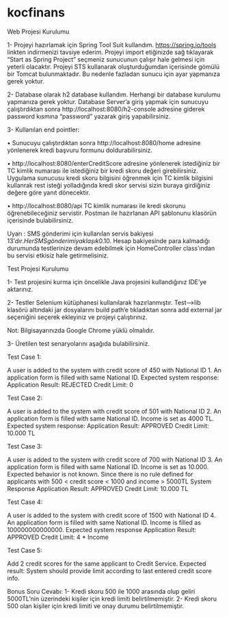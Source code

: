 # kocfinans

Web Projesi Kurulumu

1-	Projeyi hazırlamak için Spring Tool Suit kullandım. https://spring.io/tools linkten indirmenizi tavsiye ederim. Projeyi import etiğinizde sağ tıklayarak “Start as Spring Project” seçmeniz sunucunun çalışır hale gelmesi için yeterli olacaktır. Projeyi STS kullanarak oluşturduğumdan içerisinde gömülü bir Tomcat bulunmaktadır. Bu nedenle fazladan sunucu için ayar yapmanıza gerek yoktur. 


2-	Database olarak h2 database kullandım. Herhangi bir database kurulumu yapmanıza gerek yoktur. Database Server’a giriş yapmak için sunucuyu çalıştırdıktan sonra http://localhost:8080/h2-console adresine giderek password kısmına “password” yazarak giriş yapabilirsiniz.


3-	Kullanılan end pointler:


•	Sunucuyu çalıştırdıktan sonra http://localhost:8080/home adresine yönlenerek kredi başvuru formunu doldurabilirsiniz.


•	http://localhost:8080/enterCreditScore adresine yönlenerek istediğiniz bir TC kimlik numarası ile istediğiniz bir kredi skoru değeri girebilirsiniz. Uygulama sunucusu kredi skoru bilgisini öğrenmek için TC kimlik bilgisini kullanrak rest isteği yolladığında kredi skor servisi sizin buraya girdiğiniz değere göre yanıt dönecektir.


•	http://localhost:8080/api  TC kimlik numarası ile kredi skorunu öğrenebileceğiniz servistir. Postman ile hazırlanan API şablonunu klasörün içerisinde bulabilirsiniz.


Uyarı : SMS gönderimi için kullanılan servis bakiyesi 13$’dır. Her SMS gönderimi yaklaşık 0.10$. Hesap bakiyesinde para kalmadığı durumunda testlerinize devam edebilmek için HomeController class’ından bu servisi etkisiz hale getirmelisiniz. 

Test Projesi Kurulumu

1-	Test projesini kurma için öncelikle Java projesini kullandığınız IDE’ye aktarınız.


2-	Testler Selenium kütüphanesi kullanılarak hazırlanmıştır. Test-->lib klasörü altındaki jar dosyalarını build path’e tıkladıktan sonra add external jar seçeniğini seçerek ekleyiniz ve projeyi çalıştırınız.


Not: Bilgisayarınızda Google Chrome yüklü olmalıdır.


3-	Üretilen test senaryolarını aşağıda bulabilirsiniz.


Test Case 1:

A user is added to the system with credit score of 450 with National ID 1.
An application form is filled with same National ID.
Expected system response:
Application Result: REJECTED
Credit Limit: 0

Test Case 2:

A user is added to the system with credit score of 501 with National ID 2.
An application form is filled with same National ID.
Income is set as 4000 TL.
Expected system response:
Application Result: APPROVED
Credit Limit: 10.000 TL

Test Case 3:

A user is added to the system with credit score of 700 with National ID 3.
An application form is filled with same National ID.
Income is set as 10.000.
Expected behavior is not known. Since there is no rule defined for applicants with 500 < credit score < 1000 and income > 5000TL
System Response
Application Result: APPROVED
Credit Limit: 10.000 TL

Test Case 4:

A user is added to the system with credit score of 1500 with National ID 4.
An application form is filled with same National ID.
Income is filled as 100000000000000.
Expected system response
Application Result: APPROVED
Credit Limit: 4 * Income

Test Case 5:

Add 2 credit scores for the same applicant to Credit Service.
Expected result:
System should provide limit according to last entered credit score info. 

 
Bonus Soru Cevabı: 
1-	Kredi skoru 500 ile 1000 arasında olup geliri 5000TL’nin üzerindeki kişiler için kredi limiti belirtilmemiştir.
2-	Kredi skoru 500 olan kişiler için kredi limiti ve onay durumu belirtilmemiştir.



